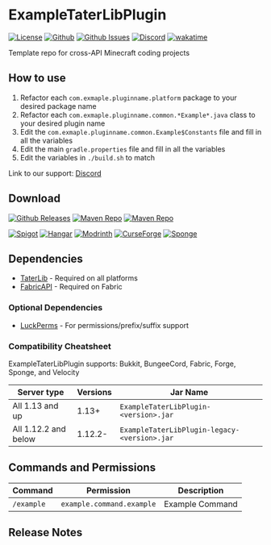 # ExampleTaterLibPlugin

[![License](https://img.shields.io/github/license/p0t4t0sandwich/ExampleTaterLibPlugin?color=blue)](https://img.shields.io/github/downloads/p0t4t0sandwich/ExampleTaterLibPlugin/LICENSE)
[![Github](https://img.shields.io/github/stars/p0t4t0sandwich/ExampleTaterLibPlugin)](https://github.com/p0t4t0sandwich/ExampleTaterLibPlugin)
[![Github Issues](https://img.shields.io/github/issues/p0t4t0sandwich/ExampleTaterLibPlugin?label=Issues)](https://github.com/p0t4t0sandwich/ExampleTaterLibPlugin/issues)
[![Discord](https://img.shields.io/discord/1067482396246683708?color=7289da&logo=discord&logoColor=white)](https://discord.example.com)
[![wakatime](https://wakatime.com/badge/user/exampleuser/project/exampleproject.svg)](https://wakatime.com/badge/user/exampleuser/project/exampleproject)

Template repo for cross-API Minecraft coding projects

## How to use

1. Refactor each `com.exmaple.pluginname.platform` package to your desired package name
2. Refactor each `com.exmaple.pluginname.common.*Example*.java` class to your desired plugin name
3. Edit the `com.exmaple.pluginname.common.Example$Constants` file and fill in all the variables
4. Edit the main `gradle.properties` file and fill in all the variables
5. Edit the variables in `./build.sh` to match

Link to our support: [Discord](https://discord.example.com)

## Download

[![Github Releases](https://img.shields.io/github/downloads/p0t4t0sandwich/ExampleTaterLibPlugin/total?label=Github&logo=github&color=181717)](https://github.com/p0t4t0sandwich/ExampleTaterLibPlugin/releases)
[![Maven Repo](https://img.shields.io/maven-metadata/v?label=Release&metadataUrl=https%3A%2F%2Fmaven.neuralnexus.dev%2Freleases%2Fdev%2Fneuralnexus%2FExampleTaterLibPlugin%2Fmaven-metadata.xml)](https://maven.neuralnexus.dev/#/releases/dev/neuralnexus/ExampleTaterLibPlugin)
[![Maven Repo](https://img.shields.io/maven-metadata/v?label=Snapshot&metadataUrl=https%3A%2F%2Fmaven.neuralnexus.dev%2Fsnapshots%2Fdev%2Fneuralnexus%2FExampleTaterLibPlugin%2Fmaven-metadata.xml)](https://maven.neuralnexus.dev/#/snapshots/dev/neuralnexus/ExampleTaterLibPlugin)

[![Spigot](https://img.shields.io/spiget/downloads/xxxxxx?label=Spigot&logo=spigotmc&color=ED8106)](https://www.spigotmc.org/resources/exampletaterlibplugin.xxxxxx/)
[![Hangar](https://img.shields.io/badge/Hangar-download-blue)](https://hangar.papermc.io/p0t4t0sandwich/ExampleTaterLibPlugin)
[![Modrinth](https://img.shields.io/modrinth/dt/exampletaterlibplugin?label=Modrinth&logo=modrinth&color=00AF5C)](https://modrinth.com/mod/exampletaterlibplugin)
[![CurseForge](https://img.shields.io/curseforge/dt/xxxxxx?label=CurseForge&logo=curseforge&color=F16436)](https://www.curseforge.com/minecraft/mc-mods/exampletaterlibplugin)
[![Sponge](https://img.shields.io/ore/dt/exampletaterlibplugin?label=Sponge&logo=https%3A%2F%2Fspongepowered.org%2Ffavicon.ico&color=F7CF0D)](https://ore.spongepowered.org/p0t4t0sandwich/ExampleTaterLibPlugin)

## Dependencies

- [TaterLib](https://github.com/p0t4t0sandwich/TaterLib) - Required on all platforms
- [FabricAPI](https://modrinth.com/mod/fabric-api) - Required on Fabric

### Optional Dependencies

- [LuckPerms](https://luckperms.net/) - For permissions/prefix/suffix support

### Compatibility Cheatsheet

ExampleTaterLibPlugin supports: Bukkit, BungeeCord, Fabric, Forge, Sponge, and Velocity

| Server type          | Versions | Jar Name                                     |
|----------------------|----------|----------------------------------------------|
| All 1.13 and up      | 1.13+    | `ExampleTaterLibPlugin-<version>.jar`        |
| All 1.12.2 and below | 1.12.2-  | `ExampleTaterLibPlugin-legacy-<version>.jar` |

## Commands and Permissions

| Command    | Permission                | Description     |
|------------|---------------------------|-----------------|
| `/example` | `example.command.example` | Example Command |

## Release Notes
